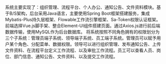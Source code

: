 系统主要实现了：组织管理、流程平台、个人办公、通知公告、文件资料模块。基于B/S架构，后台采用Java语言，主要使用Spring Boot框架搭建服务，集成Mybatis-Plus持久层框架、Flowable工作流引擎框架、Sa-Token权限认证框架。前端选择Vue.js脚手架、整合Element-UI组件搭建页面。通过Axios.js进行前后端数据传输，使用MySQL作为后台数据库。
将系统按照不同角色拥有的权限划分为三个子系统：管理员端子系统、领导端子系统、员工端子系统。管理员可以赋予用户某个角色、分配菜单、数据权限。领导可以进行组织管理、发布通知公告、上传文件资料、在流程平台定义工作流程、以及审批工作流程。员工可以查看人员、岗位、部门信息、通知公告、文件资料、以及提交工作流程。
